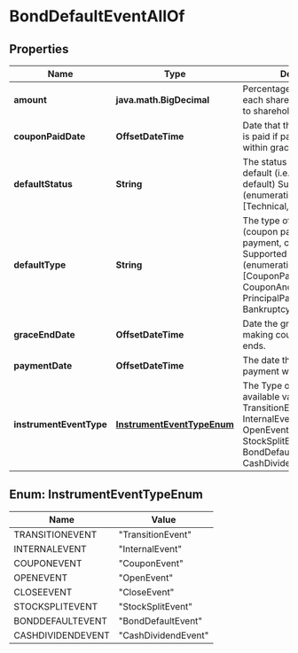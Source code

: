 

# BondDefaultEventAllOf


## Properties

Name | Type | Description | Notes
------------ | ------------- | ------------- | -------------
**amount** | **java.math.BigDecimal** | Percentage or amount of each share held to be given to shareholders. | 
**couponPaidDate** | **OffsetDateTime** | Date that the missed coupon is paid if payment is made within grace period. | 
**defaultStatus** | **String** | The status of the bond default (i.e., technical or default)    Supported string (enumeration) values are: [Technical, Default]. | 
**defaultType** | **String** | The type of the default. (coupon payment, principal payment, covenant ...)    Supported string (enumeration) values are: [CouponPayment, CouponAndPrincipalPayment, PrincipalPayment, Covenant, Bankruptcy, BuyBackOption]. | 
**graceEndDate** | **OffsetDateTime** | Date the grace period for making coupon payment ends. | 
**paymentDate** | **OffsetDateTime** | The date the coupon payment was missed. | 
**instrumentEventType** | [**InstrumentEventTypeEnum**](#InstrumentEventTypeEnum) | The Type of Event. The available values are: TransitionEvent, InternalEvent, CouponEvent, OpenEvent, CloseEvent, StockSplitEvent, BondDefaultEvent, CashDividendEvent | 



## Enum: InstrumentEventTypeEnum

Name | Value
---- | -----
TRANSITIONEVENT | &quot;TransitionEvent&quot;
INTERNALEVENT | &quot;InternalEvent&quot;
COUPONEVENT | &quot;CouponEvent&quot;
OPENEVENT | &quot;OpenEvent&quot;
CLOSEEVENT | &quot;CloseEvent&quot;
STOCKSPLITEVENT | &quot;StockSplitEvent&quot;
BONDDEFAULTEVENT | &quot;BondDefaultEvent&quot;
CASHDIVIDENDEVENT | &quot;CashDividendEvent&quot;



